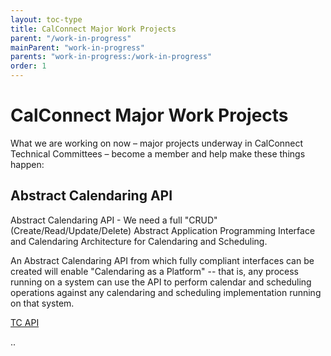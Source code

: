 ```yaml
---
layout: toc-type
title: CalConnect Major Work Projects
parent: "/work-in-progress"
mainParent: "work-in-progress"
parents: "work-in-progress:/work-in-progress"
order: 1
---
```


# CalConnect Major Work Projects

What we are working on now – major projects underway in CalConnect Technical Committees – become a member and help make these things happen:

## Abstract Calendaring API

Abstract Calendaring API - We need a full "CRUD" (Create/Read/Update/Delete) Abstract Application Programming Interface and Calendaring Architecture for Calendaring and Scheduling.

An Abstract Calendaring API from which fully compliant interfaces can be created will enable "Calendaring as a Platform" -- that is, any process running on a system can use the API to perform calendar and scheduling operations against any calendaring and scheduling implementation running on that system.

[TC API](/charter/charter-TC-API)

..
